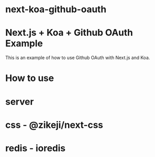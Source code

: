 # next-koa-github-oauth
# Next.js + Koa + Github OAuth Example

This is an example of how to use Github OAuth with Next.js and Koa.


# How to use

# server

# css - @zikeji/next-css

# redis - ioredis
